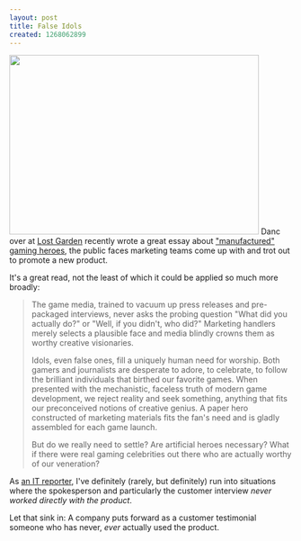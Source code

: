 ```yaml
---
layout: post
title: False Idols
created: 1268062899
---
```

<span class="inline inline-center"><img src="http://morisy.com/files/images/goldencalf2_1.jpg" alt="" title=""  class="image image-_original " width="444" height="319" /></span>
Danc over at <a href="http://www.lostgarden.com/">Lost Garden</a> recently wrote a great essay about <a href="http://lostgarden.com/2010/02/steambirds-why-indie-games-are-good-for.html">"manufactured" gaming heroes</a>, the public faces marketing teams come up with and trot out to promote a new product. 

It's a great read, not the least of which it could be applied so much more broadly:
<blockquote>The game media, trained to vacuum up press releases and pre-packaged interviews, never asks the probing question "What did you actually do?" or "Well, if you didn't, who did?" Marketing handlers merely selects a plausible face and media blindly crowns them as worthy creative visionaries.

Idols, even false ones, fill a uniquely human need for worship. Both gamers and journalists are desperate to adore, to celebrate, to follow the brilliant individuals that birthed our favorite games. When presented with the mechanistic, faceless truth of modern game development, we reject reality and seek something, anything that fits our preconceived notions of creative genius. A paper hero constructed of marketing materials fits the fan's need and is gladly assembled for each game launch.

But do we really need to settle? Are artificial heroes necessary? What if there were real gaming celebrities out there who are actually worthy of our veneration?</blockquote>

As <a href="http://itknowledgeexchange.techtarget.com/IT-watch-blog/">an IT reporter</a>, I've definitely (rarely, but definitely) run into situations where the spokesperson and particularly the customer interview <i>never worked directly with the product</i>. 

Let that sink in: A company puts forward as a customer testimonial someone who has never, <i>ever</i> actually used the product.
